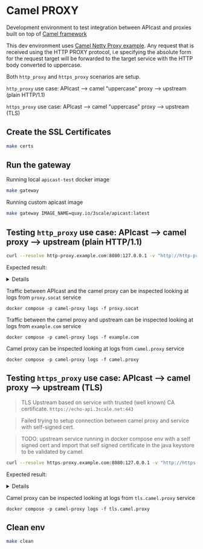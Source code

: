 # Camel PROXY

Development environment to test integration between APIcast and proxies built
on top of [Camel framework](https://camel.apache.org/components/4.8.x/netty-http-component.html)

This dev environment uses [Camel Netty Proxy example](https://github.com/zregvart/camel-netty-proxy).
Any request that is received using the HTTP PROXY protocol,
i.e specifying the absolute form for the request target will be forwarded to the
target service with the HTTP body converted to uppercase.

Both `http_proxy` and `https_proxy` scenarios are setup.

`http_proxy` use case: APIcast --> camel "uppercase" proxy --> upstream (plain HTTP/1.1)

`https_proxy` use case: APIcast --> camel "uppercase" proxy --> upstream (TLS)

## Create the SSL Certificates

```sh
make certs
```

## Run the gateway

Running local `apicast-test` docker image

```sh
make gateway
```

Running custom apicast image

```sh
make gateway IMAGE_NAME=quay.io/3scale/apicast:latest
```

## Testing `http_proxy` use case: APIcast --> camel proxy --> upstream (plain HTTP/1.1)

```sh
curl --resolve http-proxy.example.com:8080:127.0.0.1 -v "http://http-proxy.example.com:8080/?user_key=123"
```

Expected result:

<details>

```
 Added http-proxy.example.com:8080:127.0.0.1 to DNS cache
* Hostname http-proxy.example.com was found in DNS cache
*   Trying 127.0.0.1:8080...
* Connected to http-proxy.example.com (127.0.0.1) port 8080 (#0)
> GET /?user_key=123 HTTP/1.1
> Host: http-proxy.example.com:8080
> User-Agent: curl/7.81.0
> Accept: */*
>
* Mark bundle as not supporting multiuse
< HTTP/1.1 200 OK
< Server: openresty
< Date: Fri, 02 Feb 2024 10:12:56 GMT
< Content-Type: application/json
< Content-Length: 254
< Connection: keep-alive
< Access-Control-Allow-Credentials: true
< Access-Control-Allow-Origin: *
<
{
  "ARGS": {
    "USER_KEY": "123"
  },
  "HEADERS": {
    "ACCEPT": "*/*",
    "CONNECTION": "KEEP-ALIVE",
    "HOST": "EXAMPLE.COM",
    "USER-AGENT": "CURL/7.81.0"
  },
  "ORIGIN": "172.21.0.2",
  "URL": "HTTP://EXAMPLE.COM/GET?USER_KEY=123"
}
* Connection #0 to host http-proxy.example.com left intact
```

</details>

Traffic between APIcast and the camel proxy can be inspected looking at logs from `proxy.socat` service

```
docker compose -p camel-proxy logs -f proxy.socat
```

Traffic between the camel proxy and upstream can be inspected looking at logs from `example.com` service

```
docker compose -p camel-proxy logs -f example.com
```

Camel proxy can be inspected looking at logs from `camel.proxy` service

```
docker compose -p camel-proxy logs -f camel.proxy
```

## Testing `https_proxy` use case: APIcast --> camel proxy --> upstream (TLS)

> TLS Upstream based on service with trusted (well known) CA certificate. `https://echo-api.3scale.net:443`

> Failed trying to setup connection between camel proxy and service with self-signed cert.

> TODO: upstream service running in docker compose env with a self signed cert and import that self signed certificate in the java keystore to be validated by camel.

```sh
curl --resolve https-proxy.example.com:8080:127.0.0.1 -v "http://https-proxy.example.com:8080/?user_key=123"
```

Expected result:

<details>

```
* Added https-proxy.example.com:8080:127.0.0.1 to DNS cache
* Hostname https-proxy.example.com was found in DNS cache
*   Trying 127.0.0.1:8080...
* Connected to https-proxy.example.com (127.0.0.1) port 8080 (#0)
> GET /?user_key=123 HTTP/1.1
> Host: https-proxy.example.com:8080
> User-Agent: curl/7.81.0
> Accept: */*
>
* Mark bundle as not supporting multiuse
< HTTP/1.1 200 OK
< Date: Fri, 02 Feb 2024 10:17:33 GMT
< Content-Type: application/json
< Transfer-Encoding: chunked
< Connection: keep-alive
< x-envoy-upstream-service-time: 0
< vary: Origin
< x-3scale-echo-api: echo-api/1.0.3
< x-content-type-options: nosniff
< server: envoy
<
{
  "METHOD": "GET",
  "PATH": "/",
  "ARGS": "USER_KEY=123",
  "BODY": "",
  "HEADERS": {
    "HTTP_VERSION": "HTTP/1.1",
    "HTTP_HOST": "ECHO-API.3SCALE.NET:443",
    "HTTP_ACCEPT": "*/*",
    "HTTP_USER_AGENT": "CURL/7.81.0",
    "HTTP_X_FORWARDED_FOR": "81.61.128.254",
    "HTTP_X_FORWARDED_PROTO": "HTTPS",
    "HTTP_X_ENVOY_EXTERNAL_ADDRESS": "81.61.128.254",
    "HTTP_X_REQUEST_ID": "F0463914-3C0B-4CA3-9E61-5E40C01DBFD3",
    "HTTP_X_ENVOY_EXPECTED_RQ_TIMEOUT_MS": "15000"
  },
  "UUID": "500CA72C-A106-4BFB-91F5-0C2D2D78CF05"
* Connection #0 to host https-proxy.example.com left intact
```

</details>

Camel proxy can be inspected looking at logs from `tls.camel.proxy` service

```
docker compose -p camel-proxy logs -f tls.camel.proxy
```

## Clean env

```sh
make clean
```
